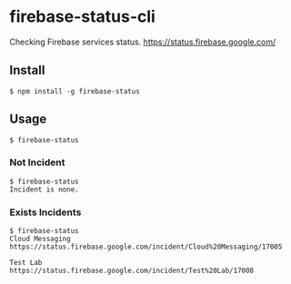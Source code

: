 # firebase-status-cli

Checking Firebase services status.
https://status.firebase.google.com/

## Install

```
$ npm install -g firebase-status
```

## Usage

```
$ firebase-status
```

### Not Incident

```
$ firebase-status
Incident is none.
```

### Exists Incidents

```
$ firebase-status
Cloud Messaging
https://status.firebase.google.com/incident/Cloud%20Messaging/17005

Test Lab
https://status.firebase.google.com/incident/Test%20Lab/17008
```
